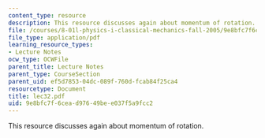 ```yaml
---
content_type: resource
description: This resource discusses again about momentum of rotation.
file: /courses/8-01l-physics-i-classical-mechanics-fall-2005/9e8bfc7f6cead97649bee037f5a9fcc2_lec32.pdf
file_type: application/pdf
learning_resource_types:
- Lecture Notes
ocw_type: OCWFile
parent_title: Lecture Notes
parent_type: CourseSection
parent_uid: ef5d7853-04dc-089f-760d-fcab84f25ca4
resourcetype: Document
title: lec32.pdf
uid: 9e8bfc7f-6cea-d976-49be-e037f5a9fcc2
---
```

This resource discusses again about momentum of rotation.

